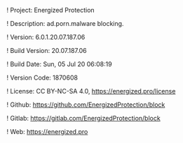 ! Project: Energized Protection

! Description: ad.porn.malware blocking.

! Version: 6.0.1.20.07.187.06

! Build Version: 20.07.187.06

! Build Date: Sun, 05 Jul 20 06:08:19

! Version Code: 1870608

! License: CC BY-NC-SA 4.0, https://energized.pro/license

! Github: https://github.com/EnergizedProtection/block

! Gitlab: https://gitlab.com/EnergizedProtection/block


! Web: https://energized.pro
